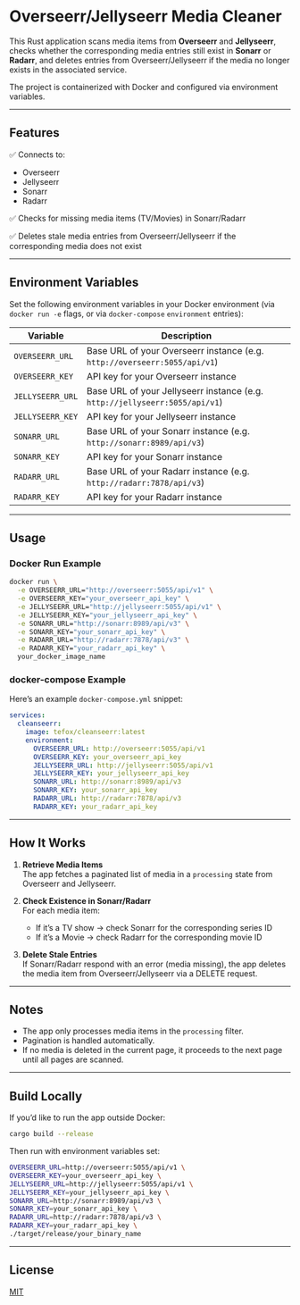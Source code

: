 # Overseerr/Jellyseerr Media Cleaner

This Rust application scans media items from **Overseerr** and **Jellyseerr**, checks whether the corresponding media entries still exist in **Sonarr** or **Radarr**, and deletes entries from Overseerr/Jellyseerr if the media no longer exists in the associated service.

The project is containerized with Docker and configured via environment variables.

---

## Features

✅ Connects to:
- Overseerr  
- Jellyseerr  
- Sonarr  
- Radarr  

✅ Checks for missing media items (TV/Movies) in Sonarr/Radarr

✅ Deletes stale media entries from Overseerr/Jellyseerr if the corresponding media does not exist

---

## Environment Variables

Set the following environment variables in your Docker environment (via `docker run -e` flags, or via `docker-compose` `environment` entries):

| Variable            | Description                                                        |
|----------------------|--------------------------------------------------------------------|
| `OVERSEERR_URL`      | Base URL of your Overseerr instance (e.g. `http://overseerr:5055/api/v1`) |
| `OVERSEERR_KEY`      | API key for your Overseerr instance                                |
| `JELLYSEERR_URL`     | Base URL of your Jellyseerr instance (e.g. `http://jellyseerr:5055/api/v1`) |
| `JELLYSEERR_KEY`     | API key for your Jellyseerr instance                               |
| `SONARR_URL`         | Base URL of your Sonarr instance (e.g. `http://sonarr:8989/api/v3`) |
| `SONARR_KEY`         | API key for your Sonarr instance                                   |
| `RADARR_URL`         | Base URL of your Radarr instance (e.g. `http://radarr:7878/api/v3`) |
| `RADARR_KEY`         | API key for your Radarr instance                                   |

---

## Usage

### Docker Run Example

```bash
docker run \
  -e OVERSEERR_URL="http://overseerr:5055/api/v1" \
  -e OVERSEERR_KEY="your_overseerr_api_key" \
  -e JELLYSEERR_URL="http://jellyseerr:5055/api/v1" \
  -e JELLYSEERR_KEY="your_jellyseerr_api_key" \
  -e SONARR_URL="http://sonarr:8989/api/v3" \
  -e SONARR_KEY="your_sonarr_api_key" \
  -e RADARR_URL="http://radarr:7878/api/v3" \
  -e RADARR_KEY="your_radarr_api_key" \
  your_docker_image_name
```

### docker-compose Example

Here’s an example `docker-compose.yml` snippet:

```yaml
services:
  cleanseerr:
    image: tefox/cleanseerr:latest
    environment:
      OVERSEERR_URL: http://overseerr:5055/api/v1
      OVERSEERR_KEY: your_overseerr_api_key
      JELLYSEERR_URL: http://jellyseerr:5055/api/v1
      JELLYSEERR_KEY: your_jellyseerr_api_key
      SONARR_URL: http://sonarr:8989/api/v3
      SONARR_KEY: your_sonarr_api_key
      RADARR_URL: http://radarr:7878/api/v3
      RADARR_KEY: your_radarr_api_key
```

---

## How It Works

1. **Retrieve Media Items**  
   The app fetches a paginated list of media in a `processing` state from Overseerr and Jellyseerr.

2. **Check Existence in Sonarr/Radarr**  
   For each media item:
   - If it’s a TV show → check Sonarr for the corresponding series ID
   - If it’s a Movie → check Radarr for the corresponding movie ID

3. **Delete Stale Entries**  
   If Sonarr/Radarr respond with an error (media missing), the app deletes the media item from Overseerr/Jellyseerr via a DELETE request.

---

## Notes

- The app only processes media items in the `processing` filter.
- Pagination is handled automatically.
- If no media is deleted in the current page, it proceeds to the next page until all pages are scanned.

---

## Build Locally

If you’d like to run the app outside Docker:

```bash
cargo build --release
```

Then run with environment variables set:

```bash
OVERSEERR_URL=http://overseerr:5055/api/v1 \
OVERSEERR_KEY=your_overseerr_api_key \
JELLYSEERR_URL=http://jellyseerr:5055/api/v1 \
JELLYSEERR_KEY=your_jellyseerr_api_key \
SONARR_URL=http://sonarr:8989/api/v3 \
SONARR_KEY=your_sonarr_api_key \
RADARR_URL=http://radarr:7878/api/v3 \
RADARR_KEY=your_radarr_api_key \
./target/release/your_binary_name
```

---

## License

[MIT](LICENSE)
